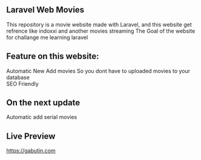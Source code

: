 ## Laravel Web Movies

This repository is a movie website made with Laravel,
and this website get refrence like indoxxi and another movies streaming
The Goal of the website for challange me learning laravel

## Feature on this website:

Automatic New Add movies So you dont have to uploaded movies to your database<br>
SEO Friendly

## On the next update

Automatic add serial movies

## Live Preview
https://gabutin.com

